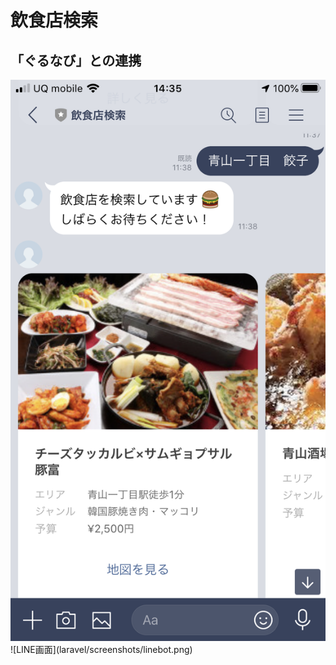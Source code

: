 # 飲食店検索
「ぐるなび」との連携
---
<img src="screenshots/linebot.png">
![LINE画面](laravel/screenshots/linebot.png)

